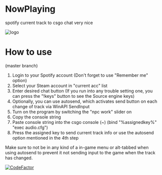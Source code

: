 # NowPlaying
spotify current track to csgo chat very nice

![logo](https://sun9-37.userapi.com/c206828/v206828168/126142/2QOY6DgGLtc.jpg)

# How to use
(master branch)
1. Login to your Spotify account (Don't forget to use "Remember me" option)
2. Select your Steam account in "current acc" list
3. Enter desired chat button (If you run into any trouble setting one, you can press the "!keys" button to see the Source engine keys)
4. Optionally, you can use autosend, which activates send button on each change of track via WinAPI SendInput
5. Turn on the program by switching the "npc work" slider on
6. Copy the console string
7. Paste console string into the csgo console (~) (bind "%assignedkey%" "exec audio.cfg")
8. Press the assigned key to send current track info or use the autosend option mentioned in the 4th step

Make sure to not be in any kind of a in-game menu or alt-tabbed when using autosend to prevent it not sending input to the game when the track has changed.

[![CodeFactor](https://www.codefactor.io/repository/github/veselv2010/nowplaying/badge)](https://www.codefactor.io/repository/github/veselv2010/nowplaying)
